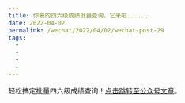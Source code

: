 ```yaml
---
title: 你要的四六级成绩批量查询，它来啦......
date: 2022-04-02
permalink: /wechat/2022/04/02/wechat-post-29
tags:
  - 
  - 
  - 
  - 
---
```


轻松搞定批量四六级成绩查询！[点击跳转至公众号文章](http://mp.weixin.qq.com/s?__biz=MzkxNjM0MzQ0MQ==&mid=2247483798&idx=1&sn=e2a18650f8cd1d1d99083abb2ffb27e6&chksm=c1501e68f627977eb40db652dbc74854aa9917ab6706cab89815574224be14befa2e3bb6b9f6#rd)。